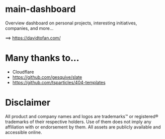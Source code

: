 # main-dashboard

Overview dashboard on personal projects, interesting initiatives, companies, and more...

==> https://davidtofan.com/

# Many thanks to...

* Cloudflare
* https://github.com/gesquive/slate
* https://github.com/tsparticles/404-templates

# Disclaimer

All product and company names and logos are trademarks™ or registered® trademarks of their respective holders. Use of them does not imply any affiliation with or endorsement by them. All assets are publicly available and accessible online.
